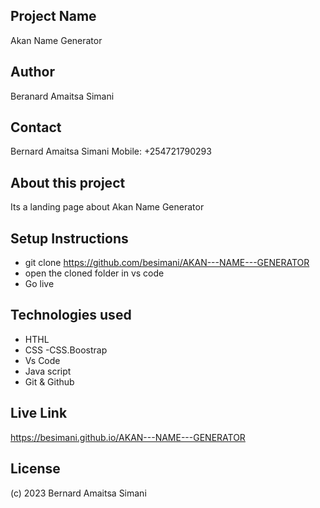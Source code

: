 ## Project Name
Akan Name Generator

## Author
Beranard Amaitsa Simani

## Contact
Bernard Amaitsa Simani
Mobile: +254721790293

## About this project 
Its a landing page about Akan Name Generator

## Setup Instructions
- git clone https://github.com/besimani/AKAN---NAME---GENERATOR
- open the cloned folder in vs code
- Go live

## Technologies used
- HTHL
- CSS
    -CSS.Boostrap
- Vs Code
- Java script
- Git & Github

## Live Link
https://besimani.github.io/AKAN---NAME---GENERATOR

## License
(c) 2023 Bernard Amaitsa Simani
